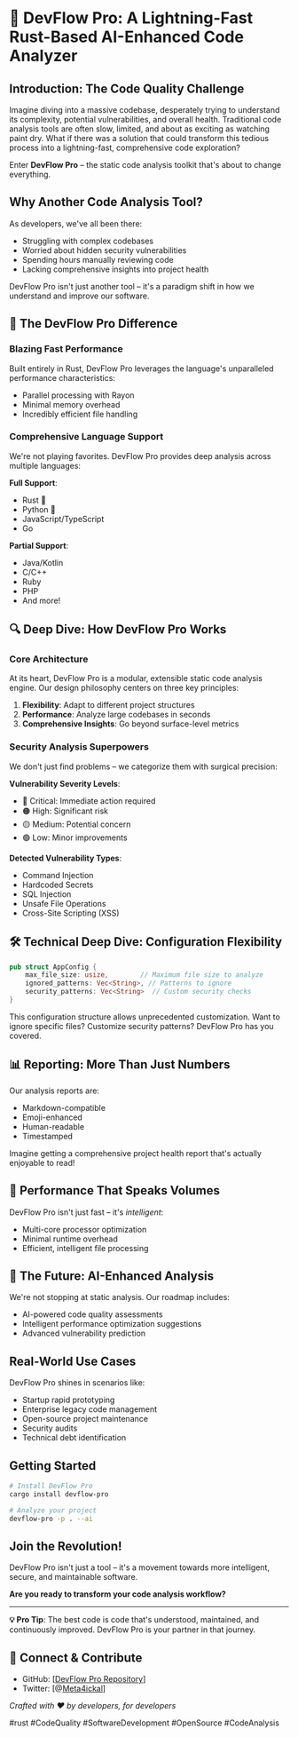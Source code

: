 # 🚀 DevFlow Pro: A Lightning-Fast Rust-Based AI-Enhanced Code Analyzer
## Introduction: The Code Quality Challenge

Imagine diving into a massive codebase, desperately trying to understand its complexity, potential vulnerabilities, and overall health. Traditional code analysis tools are often slow, limited, and about as exciting as watching paint dry. What if there was a solution that could transform this tedious process into a lightning-fast, comprehensive code exploration?

Enter **DevFlow Pro** – the static code analysis toolkit that's about to change everything.

## Why Another Code Analysis Tool?

As developers, we've all been there:
- Struggling with complex codebases
- Worried about hidden security vulnerabilities
- Spending hours manually reviewing code
- Lacking comprehensive insights into project health

DevFlow Pro isn't just another tool – it's a paradigm shift in how we understand and improve our software.

## 🌟 The DevFlow Pro Difference

### Blazing Fast Performance
Built entirely in Rust, DevFlow Pro leverages the language's unparalleled performance characteristics:
- Parallel processing with Rayon
- Minimal memory overhead
- Incredibly efficient file handling

### Comprehensive Language Support
We're not playing favorites. DevFlow Pro provides deep analysis across multiple languages:

**Full Support**:
- Rust 🦀
- Python 🐍
- JavaScript/TypeScript 
- Go 

**Partial Support**:
- Java/Kotlin
- C/C++
- Ruby
- PHP
- And more!

## 🔍 Deep Dive: How DevFlow Pro Works

### Core Architecture
At its heart, DevFlow Pro is a modular, extensible static code analysis engine. Our design philosophy centers on three key principles:
1. **Flexibility**: Adapt to different project structures
2. **Performance**: Analyze large codebases in seconds
3. **Comprehensive Insights**: Go beyond surface-level metrics

### Security Analysis Superpowers
We don't just find problems – we categorize them with surgical precision:

**Vulnerability Severity Levels**:
- 🔴 Critical: Immediate action required
- 🟠 High: Significant risk
- 🟡 Medium: Potential concern
- 🟢 Low: Minor improvements

**Detected Vulnerability Types**:
- Command Injection
- Hardcoded Secrets
- SQL Injection
- Unsafe File Operations
- Cross-Site Scripting (XSS)

## 🛠 Technical Deep Dive: Configuration Flexibility

```rust
pub struct AppConfig {
    max_file_size: usize,        // Maximum file size to analyze
    ignored_patterns: Vec<String>, // Patterns to ignore 
    security_patterns: Vec<String>  // Custom security checks
}
```

This configuration structure allows unprecedented customization. Want to ignore specific files? Customize security patterns? DevFlow Pro has you covered.

## 📊 Reporting: More Than Just Numbers

Our analysis reports are:
- Markdown-compatible
- Emoji-enhanced
- Human-readable
- Timestamped

Imagine getting a comprehensive project health report that's actually enjoyable to read!

## 🚀 Performance That Speaks Volumes

DevFlow Pro isn't just fast – it's *intelligent*:
- Multi-core processor optimization
- Minimal runtime overhead
- Efficient, intelligent file processing

## 🔮 The Future: AI-Enhanced Analysis

We're not stopping at static analysis. Our roadmap includes:
- AI-powered code quality assessments
- Intelligent performance optimization suggestions
- Advanced vulnerability prediction

## Real-World Use Cases

DevFlow Pro shines in scenarios like:
- Startup rapid prototyping
- Enterprise legacy code management
- Open-source project maintenance
- Security audits
- Technical debt identification

## Getting Started

```bash
# Install DevFlow Pro
cargo install devflow-pro

# Analyze your project
devflow-pro -p . --ai
```

## Join the Revolution!

DevFlow Pro isn't just a tool – it's a movement towards more intelligent, secure, and maintainable software.

**Are you ready to transform your code analysis workflow?**

---

**💡 Pro Tip**: The best code is code that's understood, maintained, and continuously improved. DevFlow Pro is your partner in that journey.

## 🔗 Connect & Contribute
- GitHub: [[DevFlow Pro Repository](https://github.com/QuantumMeta4/devflow-pro)]
- Twitter: [@[Meta4ickal](https://x.com/meta4ickal)]

*Crafted with ❤️ by developers, for developers*

#rust #CodeQuality #SoftwareDevelopment #OpenSource #CodeAnalysis
